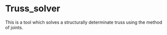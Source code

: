 # Truss_solver
This is a tool which solves a structurally determinate truss using the method of joints.
